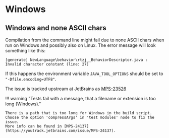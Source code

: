 # Windows

## Windows and none ASCII chars

Compilation from the command line might fail due to none ASCII chars when run on Windows and possibly also on Linux. The error message will look something like this:

```
[generate] NewLanguage\behavior\rtzj__BehaviorDescriptor.java : Invalid character constant (line: 27) 
```

If this happens the environment variable `JAVA_TOOL_OPTIONS` should be set to `"-Dfile.encoding=UTF8"`.

The issue is tracked upstream at JetBrains as [MPS-23526](https://youtrack.jetbrains.com/issue/MPS-23526)

!!! warning "Tests fail with a message, that a filename or extension is too long (Windows)."

    There is a path that is too long for Windows in the build script. 
    Choose the option 'compressArgs' in 'test modules' node to fix the issue.
    More info can be found in [MPS-24137](https://youtrack.jetbrains.com/issue/MPS-24137).